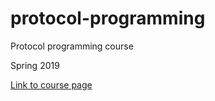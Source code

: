 # protocol-programming
Protocol programming course

Spring 2019

[Link to course page](https://gitlab.labranet.jamk.fi/TTKS0500/protocol-programming-k19)

